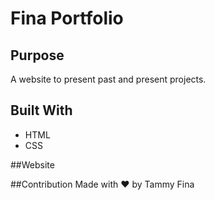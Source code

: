 # Fina Portfolio

## Purpose
A website to present past and present projects.

## Built With
* HTML
* CSS

##Website

##Contribution
Made with ❤️ by Tammy Fina
